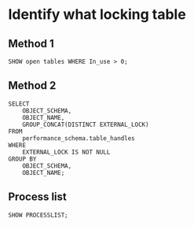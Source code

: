 # Identify what locking table

## Method 1

```
SHOW open tables WHERE In_use > 0;
```

## Method 2

```
SELECT
    OBJECT_SCHEMA, 
    OBJECT_NAME, 
    GROUP_CONCAT(DISTINCT EXTERNAL_LOCK)
FROM 
    performance_schema.table_handles 
WHERE 
    EXTERNAL_LOCK IS NOT NULL
GROUP BY 
    OBJECT_SCHEMA, 
    OBJECT_NAME;
```

## Process list

```
SHOW PROCESSLIST;
```
